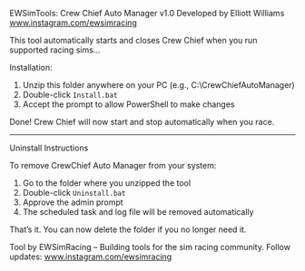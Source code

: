 EWSimTools: Crew Chief Auto Manager v1.0
Developed by Elliott Williams
www.instagram.com/ewsimracing

This tool automatically starts and closes Crew Chief when you run supported racing sims...

Installation:

1. Unzip this folder anywhere on your PC (e.g., C:\CrewChiefAutoManager)
2. Double-click `Install.bat`
3. Accept the prompt to allow PowerShell to make changes

Done! Crew Chief will now start and stop automatically when you race.

---

Uninstall Instructions

To remove CrewChief Auto Manager from your system:

1. Go to the folder where you unzipped the tool
2. Double-click `Uninstall.bat`
3. Approve the admin prompt
4. The scheduled task and log file will be removed automatically

That’s it. You can now delete the folder if you no longer need it.

Tool by EWSimRacing – Building tools for the sim racing community.
Follow updates: www.instagram.com/ewsimracing

